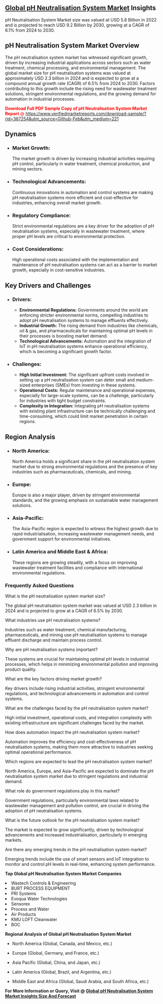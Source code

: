 <h2><a href="https://www.verifiedmarketreports.com/download-sample/?rid=367254&amp;utm_source=Github&amp;utm_medium=221" target="_blank">Global pH Neutralisation System Market</a> Insights</h2><p>pH Neutralisation System Market size was valued at USD 5.8 Billion in 2022 and is projected to reach USD 9.2 Billion by 2030, growing at a CAGR of 6.1% from 2024 to 2030.</p><p> <h2>pH Neutralisation System Market Overview</h2> <p>The pH neutralisation system market has witnessed significant growth, driven by increasing industrial applications across sectors such as water treatment, chemical processing, and environmental management. The global market size for pH neutralisation systems was valued at approximately USD 2.3 billion in 2024 and is expected to grow at a compound annual growth rate (CAGR) of 6.5% from 2024 to 2030. Factors contributing to this growth include the rising need for wastewater treatment solutions, stringent environmental regulations, and the growing demand for automation in industrial processes.</p> <p><p><span class=""><span style="color: #ff0000;"><strong>Download Full PDF Sample Copy of pH Neutralisation System Market Report</strong> @ </span><a href="https://www.verifiedmarketreports.com/download-sample/?rid=367254&amp;utm_source=Github-Feb&amp;utm_medium=221" target="_blank">https://www.verifiedmarketreports.com/download-sample/?rid=367254&amp;utm_source=Github-Feb&amp;utm_medium=221</a></span></p></p> <h2>Dynamics</h2> <ul> <li><h3>Market Growth:</h3> The market growth is driven by increasing industrial activities requiring pH control, particularly in water treatment, chemical production, and mining sectors.</li> <li><h3>Technological Advancements:</h3> Continuous innovations in automation and control systems are making pH neutralisation systems more efficient and cost-effective for industries, enhancing overall market growth.</li> <li><h3>Regulatory Compliance:</h3> Strict environmental regulations are a key driver for the adoption of pH neutralisation systems, especially in wastewater treatment, where proper pH levels are critical to environmental protection.</li> <li><h3>Cost Considerations:</h3> High operational costs associated with the implementation and maintenance of pH neutralisation systems can act as a barrier to market growth, especially in cost-sensitive industries.</li> </ul> <h2>Key Drivers and Challenges</h2> <ul> <li><h3>Drivers:</h3> <ul> <li><strong>Environmental Regulations:</strong> Governments around the world are enforcing stricter environmental norms, compelling industries to adopt pH neutralisation systems to manage effluents effectively.</li> <li><strong>Industrial Growth:</strong> The rising demand from industries like chemicals, oil & gas, and pharmaceuticals for maintaining optimal pH levels in their processes is boosting market demand.</li> <li><strong>Technological Advancements:</strong> Automation and the integration of IoT in pH neutralisation systems enhance operational efficiency, which is becoming a significant growth factor.</li> </ul> </li> <li><h3>Challenges:</h3> <ul> <li><strong>High Initial Investment:</strong> The significant upfront costs involved in setting up a pH neutralisation system can deter small and medium-sized enterprises (SMEs) from investing in these systems.</li> <li><strong>Operational Costs:</strong> Regular maintenance and operational expenses, especially for large-scale systems, can be a challenge, particularly for industries with tight budget constraints.</li> <li><strong>Complexity in Integration:</strong> Integrating pH neutralisation systems with existing plant infrastructure can be technically challenging and time-consuming, which could limit market penetration in certain regions.</li> </ul> </li> </ul> <h2>Region Analysis</h2> <ul> <li><h3>North America:</h3> North America holds a significant share in the pH neutralisation system market due to strong environmental regulations and the presence of key industries such as pharmaceuticals, chemicals, and mining.</li> <li><h3>Europe:</h3> Europe is also a major player, driven by stringent environmental standards, and the growing emphasis on sustainable water management solutions.</li> <li><h3>Asia-Pacific:</h3> The Asia-Pacific region is expected to witness the highest growth due to rapid industrialisation, increasing wastewater management needs, and government support for environmental initiatives.</li> <li><h3>Latin America and Middle East & Africa:</h3> These regions are growing steadily, with a focus on improving wastewater treatment facilities and compliance with international environmental regulations.</li> </ul> <h3>Frequently Asked Questions</h3> <p>What is the pH neutralisation system market size?</p> <p>The global pH neutralisation system market was valued at USD 2.3 billion in 2024 and is projected to grow at a CAGR of 6.5% by 2030.</p> <p>What industries use pH neutralisation systems?</p> <p>Industries such as water treatment, chemical manufacturing, pharmaceuticals, and mining use pH neutralisation systems to manage effluent discharge and maintain process control.</p> <p>Why are pH neutralisation systems important?</p> <p>These systems are crucial for maintaining optimal pH levels in industrial processes, which helps in minimizing environmental pollution and improving product quality.</p> <p>What are the key factors driving market growth?</p> <p>Key drivers include rising industrial activities, stringent environmental regulations, and technological advancements in automation and control systems.</p> <p>What are the challenges faced by the pH neutralisation system market?</p> <p>High initial investment, operational costs, and integration complexity with existing infrastructure are significant challenges faced by the market.</p> <p>How does automation impact the pH neutralisation system market?</p> <p>Automation improves the efficiency and cost-effectiveness of pH neutralisation systems, making them more attractive to industries seeking optimal operational performance.</p> <p>Which regions are expected to lead the pH neutralisation system market?</p> <p>North America, Europe, and Asia-Pacific are expected to dominate the pH neutralisation system market due to stringent regulations and industrial demand.</p> <p>What role do government regulations play in this market?</p> <p>Government regulations, particularly environmental laws related to wastewater management and pollution control, are crucial in driving the adoption of pH neutralisation systems.</p> <p>What is the future outlook for the pH neutralisation system market?</p> <p>The market is expected to grow significantly, driven by technological advancements and increased industrialisation, particularly in emerging markets.</p> <p>Are there any emerging trends in the pH neutralisation system market?</p> <p>Emerging trends include the use of smart sensors and IoT integration to monitor and control pH levels in real-time, enhancing system performance.</p> </p><p><strong>Top Global pH Neutralisation System Market Companies</strong></p><div data-test-id=""><p><li>Wastech Controls & Engineering</li><li> BURT PROCESS EQUIPMENT</li><li> PRI Systems</li><li> Evoqua Water Technologies</li><li> Sensorex</li><li> Process and Water</li><li> Air Products</li><li> KMU LOFT Cleanwater</li><li> BOC</li></p><div><strong>Regional Analysis of&nbsp;Global pH Neutralisation System Market</strong></div><ul><li dir="ltr"><p dir="ltr">North America&nbsp;(Global, Canada, and Mexico, etc.)</p></li><li dir="ltr"><p dir="ltr">Europe (Global, Germany, and France, etc.)</p></li><li dir="ltr"><p dir="ltr">Asia Pacific&nbsp;(Global, China, and Japan, etc.)</p></li><li dir="ltr"><p dir="ltr">Latin America&nbsp;(Global, Brazil, and Argentina, etc.)</p></li><li dir="ltr">Middle East and Africa&nbsp;(Global, Saudi Arabia, and South Africa, etc.)</li></ul><p><strong>For More Information or Query, Visit @&nbsp;</strong><strong><a href="https://www.verifiedmarketreports.com/product/ph-neutralisation-system-market/?utm_source=Github&amp;utm_medium=221" target="_blank">Global pH Neutralisation System Market Insights Size And Forecast</a></strong></p></div>

